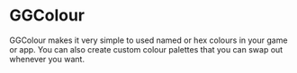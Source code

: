 GGColour
========

GGColour makes it very simple to used named or hex colours in your game or app. You can also create custom colour palettes that you can swap out whenever you want.